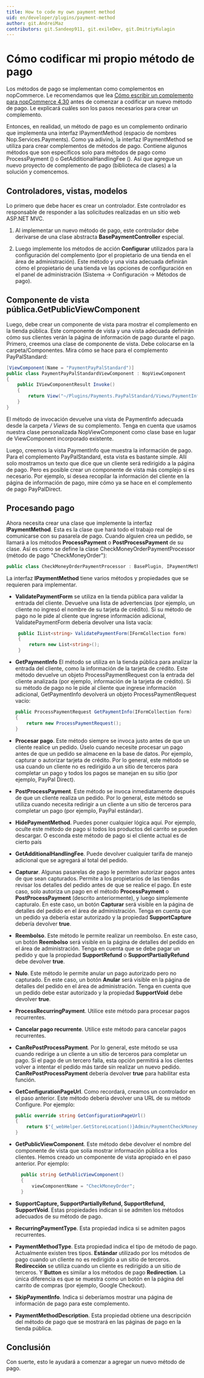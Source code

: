 ```yaml
---
title: How to code my own payment method
uid: en/developer/plugins/payment-method
author: git.AndreiMaz
contributors: git.Sandeep911, git.exileDev, git.DmitriyKulagin
---
```


# Cómo codificar mi propio método de pago

Los métodos de pago se implementan como complementos en nopCommerce. Le recomendamos que lea [Cómo escribir un complemento para nopCommerce 4.30](xref:en/developer/plugins/how-to-write-plugin-4.30) antes de comenzar a codificar un nuevo método de pago. Le explicará cuáles son los pasos necesarios para crear un complemento.

Entonces, en realidad, un método de pago es un complemento ordinario que implementa una interfaz IPaymentMethod (espacio de nombres Nop.Services.Payments). Como ya adivinó, la interfaz IPaymentMethod se utiliza para crear complementos de métodos de pago. Contiene algunos métodos que son específicos solo para métodos de pago como ProcessPayment () o GetAdditionalHandlingFee (). Así que agregue un nuevo proyecto de complemento de pago (biblioteca de clases) a la solución y comencemos.

## Controladores, vistas, modelos

Lo primero que debe hacer es crear un controlador. Este controlador es responsable de responder a las solicitudes realizadas en un sitio web ASP.NET MVC.

1. Al implementar un nuevo método de pago, este controlador debe derivarse de una clase abstracta **BasePaymentController** especial.

1. Luego implemente los métodos de acción **Configurar** utilizados para la configuración del complemento (por el propietario de una tienda en el área de administración). Este método y una vista adecuada definirán cómo el propietario de una tienda ve las opciones de configuración en el panel de administración (Sistema → Configuración → Métodos de pago).

## Componente de vista pública.GetPublicViewComponent

Luego, debe crear un componente de vista para mostrar el complemento en la tienda pública. Este componente de vista y una vista adecuada definirán cómo sus clientes verán la página de información de pago durante el pago. Primero, creemos una clase de componente de vista. Debe colocarse en la carpeta/Componentes. Mira cómo se hace para el complemento PayPalStandard:

```csharp
[ViewComponent(Name = "PaymentPayPalStandard")]
public class PaymentPayPalStandardViewComponent : NopViewComponent
{
    public IViewComponentResult Invoke()
    {
        return View("~/Plugins/Payments.PayPalStandard/Views/PaymentInfo.cshtml");
    }
}
```

El método de invocación devuelve una vista de PaymentInfo adecuada desde la carpeta */ Views* de su complemento. Tenga en cuenta que usamos nuestra clase personalizada NopViewComponent como clase base en lugar de ViewComponent incorporado existente.

Luego, creemos la vista PaymentInfo que muestra la información de pago. Para el complemento PayPalStandard, esta vista es bastante simple. Allí solo mostramos un texto que dice que un cliente será redirigido a la página de pago. Pero es posible crear un componente de vista más complejo si es necesario. Por ejemplo, si desea recopilar la información del cliente en la página de información de pago, mire cómo ya se hace en el complemento de pago PayPalDirect.

## Procesando pago

Ahora necesita crear una clase que implemente la interfaz **IPaymentMethod**. Esta es la clase que hará todo el trabajo real de comunicarse con su pasarela de pago. Cuando alguien crea un pedido, se llamará a los métodos **ProcessPayment** o **PostProcessPayment** de su clase. Así es como se define la clase CheckMoneyOrderPaymentProcessor (método de pago "CheckMoneyOrder"):

```csharp
public class CheckMoneyOrderPaymentProcessor : BasePlugin, IPaymentMethod
```

La interfaz **IPaymentMethod** tiene varios métodos y propiedades que se requieren para implementar.

- **ValidatePaymentForm** se utiliza en la tienda pública para validar la entrada del cliente. Devuelve una lista de advertencias (por ejemplo, un cliente no ingresó el nombre de su tarjeta de crédito). Si su método de pago no le pide al cliente que ingrese información adicional, ValidatePaymentForm debería devolver una lista vacía:
 
   ```csharp
    public IList<string> ValidatePaymentForm(IFormCollection form)
    {
        return new List<string>();
    }
    ```

- **GetPaymentInfo** El método se utiliza en la tienda pública para analizar la entrada del cliente, como la información de la tarjeta de crédito. Este método devuelve un objeto ProcessPaymentRequest con la entrada del cliente analizada (por ejemplo, información de la tarjeta de crédito). Si su método de pago no le pide al cliente que ingrese información adicional, GetPaymentInfo devolverá un objeto ProcessPaymentRequest vacío:

    ```csharp
    public ProcessPaymentRequest GetPaymentInfo(IFormCollection form)
    {
        return new ProcessPaymentRequest();
    }
    ```

- **Procesar pago**. Este método siempre se invoca justo antes de que un cliente realice un pedido. Úselo cuando necesite procesar un pago antes de que un pedido se almacene en la base de datos. Por ejemplo, capturar o autorizar tarjeta de crédito. Por lo general, este método se usa cuando un cliente no es redirigido a un sitio de terceros para completar un pago y todos los pagos se manejan en su sitio (por ejemplo, PayPal Direct).
- **PostProcessPayment**. Este método se invoca inmediatamente después de que un cliente realiza un pedido. Por lo general, este método se utiliza cuando necesita redirigir a un cliente a un sitio de terceros para completar un pago (por ejemplo, PayPal estándar).
- **HidePaymentMethod**. Puedes poner cualquier lógica aquí. Por ejemplo, oculte este método de pago si todos los productos del carrito se pueden descargar. O esconda este método de pago si el cliente actual es de cierto país
- **GetAdditionalHandlingFee**. Puede devolver cualquier tarifa de manejo adicional que se agregará al total del pedido.
- **Capturar**. Algunas pasarelas de pago le permiten autorizar pagos antes de que sean capturados. Permite a los propietarios de las tiendas revisar los detalles del pedido antes de que se realice el pago. En este caso, solo autoriza un pago en el método **ProcessPayment** o **PostProcessPayment** (descrito anteriormente), y luego simplemente capturalo. En este caso, un botón **Capturar** será visible en la página de detalles del pedido en el área de administración. Tenga en cuenta que un pedido ya debería estar autorizado y la propiedad **SupportCapture** debería devolver **true**.
- **Reembolso**. Este método le permite realizar un reembolso. En este caso, un botón **Reembolso** será visible en la página de detalles del pedido en el área de administración. Tenga en cuenta que se debe pagar un pedido y que la propiedad **SupportRefund** o **SupportPartiallyRefund** debe devolver **true**.
- **Nulo**. Este método le permite anular un pago autorizado pero no capturado. En este caso, un botón **Anular** será visible en la página de detalles del pedido en el área de administración. Tenga en cuenta que un pedido debe estar autorizado y la propiedad **SupportVoid** debe devolver **true**.
- **ProcessRecurringPayment**. Utilice este método para procesar pagos recurrentes.
- **Cancelar pago recurrente**. Utilice este método para cancelar pagos recurrentes.
- **CanRePostProcessPayment**. Por lo general, este método se usa cuando redirige a un cliente a un sitio de terceros para completar un pago. Si el pago de un tercero falla, esta opción permitirá a los clientes volver a intentar el pedido más tarde sin realizar un nuevo pedido. **CanRePostProcessPayment** debería devolver **true** para habilitar esta función.
- **GetConfigurationPageUrl**. Como recordará, creamos un controlador en el paso anterior. Este método debería devolver una URL de su método Configure. Por ejemplo:

    ```csharp
    public override string GetConfigurationPageUrl()
    {
        return $"{_webHelper.GetStoreLocation()}Admin/PaymentCheckMoneyOrder/Configure";
    }
    ```

- **GetPublicViewComponent**. Este método debe devolver el nombre del componente de vista que solía mostrar información pública a los clientes. Hemos creado un componente de vista apropiado en el paso anterior. Por ejemplo:
  
  ```csharp
    public string GetPublicViewComponent()
    {
        viewComponentName = "CheckMoneyOrder";
    }
    ```

- **SupportCapture, SupportPartiallyRefund, SupportRefund, SupportVoid**. Estas propiedades indican si se admiten los métodos adecuados de su método de pago.
- **RecurringPaymentType**. Esta propiedad indica si se admiten pagos recurrentes.
- **PaymentMethodType**. Esta propiedad indica el tipo de método de pago. Actualmente existen tres tipos. **Estándar** utilizado por los métodos de pago cuando un cliente no es redirigido a un sitio de terceros. **Redirección** se utiliza cuando un cliente es redirigido a un sitio de terceros. Y **Button** es similar a los métodos de pago **Redirection**. La única diferencia es que se muestra como un botón en la página del carrito de compras (por ejemplo, Google Checkout).
- **SkipPaymentInfo**. Indica si deberíamos mostrar una página de información de pago para este complemento.
- **PaymentMethodDescription**. Esta propiedad obtiene una descripción del método de pago que se mostrará en las páginas de pago en la tienda pública.

## Conclusión

Con suerte, esto le ayudará a comenzar a agregar un nuevo método de pago.
